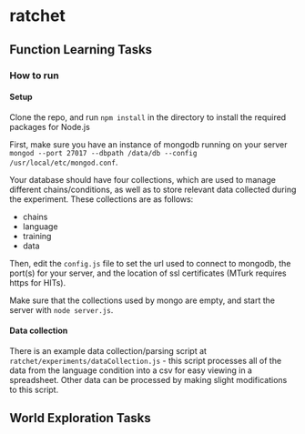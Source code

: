 # ratchet

## Function Learning Tasks

### How to run
#### Setup
Clone the repo, and run `npm install` in the directory to install the required packages for Node.js

First, make sure you have an instance of mongodb running on your server `mongod --port 27017 --dbpath /data/db --config /usr/local/etc/mongod.conf`. 

Your database should have four collections, which are used to manage different chains/conditions, as well as to store relevant data collected during the experiment.
These collections are as follows:
* chains
* language
* training
* data

Then, edit the `config.js` file to set the url used to connect to mongodb, the port(s) for your server, and the location of ssl certificates (MTurk requires https for HITs).

Make sure that the collections used by mongo are empty, and start the server with `node server.js`.

#### Data collection
There is an example data collection/parsing script at `ratchet/experiments/dataCollection.js` - this script processes all of the data from the language condition into a csv for easy viewing in a spreadsheet.
Other data can be processed by making slight modifications to this script.

## World Exploration Tasks
